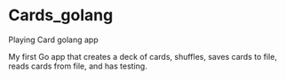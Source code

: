 # Cards_golang
Playing Card golang app

My first Go app that creates a deck of cards, shuffles, saves cards to file, reads cards from file, and has testing.
